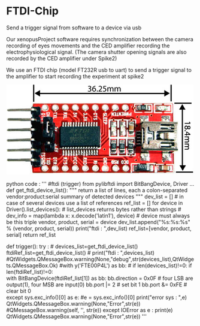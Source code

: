# FTDI-Chip
Send a trigger signal from software to a device via usb

Our xenopusProject software requires synchronization between the camera recording of eyes movements and the CED amplifier recording the electrophysiological signal. (The camera shutter opening signals are also recorded by the CED amplifier under Spike2)

We use an FTDI chip (model FT232R usb to uart) to send a trigger signal to the amplifier to start recording the experiment at spike2

![Cover](https://github.com/gillescourtand/FTDI-Chip/blob/main/img/FT232RL-USB-TO-TTL-Converter-Dimensions.jpg)

python code :
'''
#ftdi (trigger)
from pylibftdi import BitBangDevice, Driver
...
def get_ftdi_device_list():
    """
    return a list of lines, each a colon-separated
    vendor:product:serial summary of detected devices
    """
    dev_list = []
    # in case of several devices use a list of references
    ref_list = []
    for device in Driver().list_devices():
        # list_devices returns bytes rather than strings
        # dev_info = map(lambda x: x.decode('latin1'), device)
        # device must always be this triple
        vendor, product, serial = device
        dev_list.append("%s:%s:%s" % (vendor, product, serial))
        print("ftdi : ",dev_list)
        ref_list=[vendor, product, serial]
    return ref_list                
        
def trigger():
    try :
        # devices_list=get_ftdi_device_list()
        ftdiRef_list=get_ftdi_device_list()
        # print("ftdi : ",devices_list)
        #QtWidgets.QMessageBox.warning(None,"debug",str(devices_list),QtWidgets.QMessageBox.Ok)
        #with y('FTE00P4L') as bb:
        # if len(devices_list)!=0:
        if len(ftdiRef_list)!=0:    
            with BitBangDevice(ftdiRef_list[1]) as bb:
                bb.direction = 0x0F  # four LSB are output(1), four MSB are input(0)
                bb.port |= 2         # set bit 1
                bb.port &= 0xFE      # clear bit 0                
    except sys.exc_info()[0] as e:
        #e = sys.exc_info()[0]
        print("error sys : ",e)
        QtWidgets.QMessageBox.warning(None,"Error",str(e)) 
        #QMessageBox.warning(self, '', str(e))
    except IOError as e :
        print(e)
        QtWidgets.QMessageBox.warning(None,"Error",str(e))
'''

